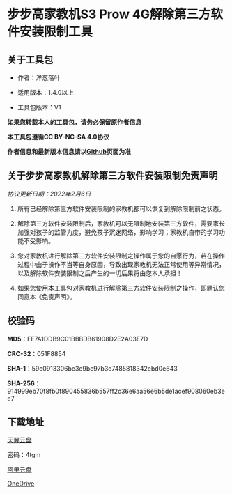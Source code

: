 # 步步高家教机S3 Prow 4G解除第三方软件安装限制工具

## 关于工具包

- 作者：洋葱落叶

- 适用版本：1.4.0以上

- 工具包版本：V1

**如果您转载本人的工具包，请务必保留原作者信息**

**本工具包遵循CC BY-NC-SA 4.0协议**

**作者信息和最新版本信息请以[Github](https://github.com/ycly2333/EEBBK_package_tool/blob/main/S3Prow_4G.md)页面为准**

## 关于步步高家教机解除第三方软件安装限制免责声明

*协议更新日期：2022年2月6日*

1. 所有已经解除第三方软件安装限制的家教机都可以恢复到解除限制前之状态。

2. 解除第三方软件安装限制后，家教机可以无限制地安装第三方软件，需要家长加强对孩子的监管力度，避免孩子沉迷网络，影响学习；家教机自带的学习功能不受影响。

3. 您对家教机进行解除第三方软件安装限制之操作属于您的自愿行为，若在操作过程中由于操作不当等自身原因，导致出现家教机无法正常使用等异常情况，以及解除软件安装限制之后产生的一切后果将由您本人承担！

4. 如果您使用本工具包对家教机进行解除第三方软件安装限制之操作，即默认您同意本《免责声明》。

## 校验码

**MD5**：FF7A1DDB9C01BBBDB61908D2E2A03E7D

**CRC-32**：051F8854

**SHA-1**：59c0913306be3e9bc97b3e7485818342ebd0e643

**SHA-256**：914999eb70f8fb0f890455836b557ff2c36e6aa56e6b5de1acef908060eb3ee7

## 下载地址

[天翼云盘](https://cloud.189.cn/t/ieuAnyiyaIza)

密码：4tgm

[阿里云盘](https://www.aliyundrive.com/s/c8CEq8jHtHg)

[OneDrive](https://dljz-my.sharepoint.com/:f:/g/personal/ycly_nii_ink/EuhMQ0ADXZlClz8tHlhO_DABC1OKTJzeVGrJQutkvZmk6g?e=V5kfpZ)
